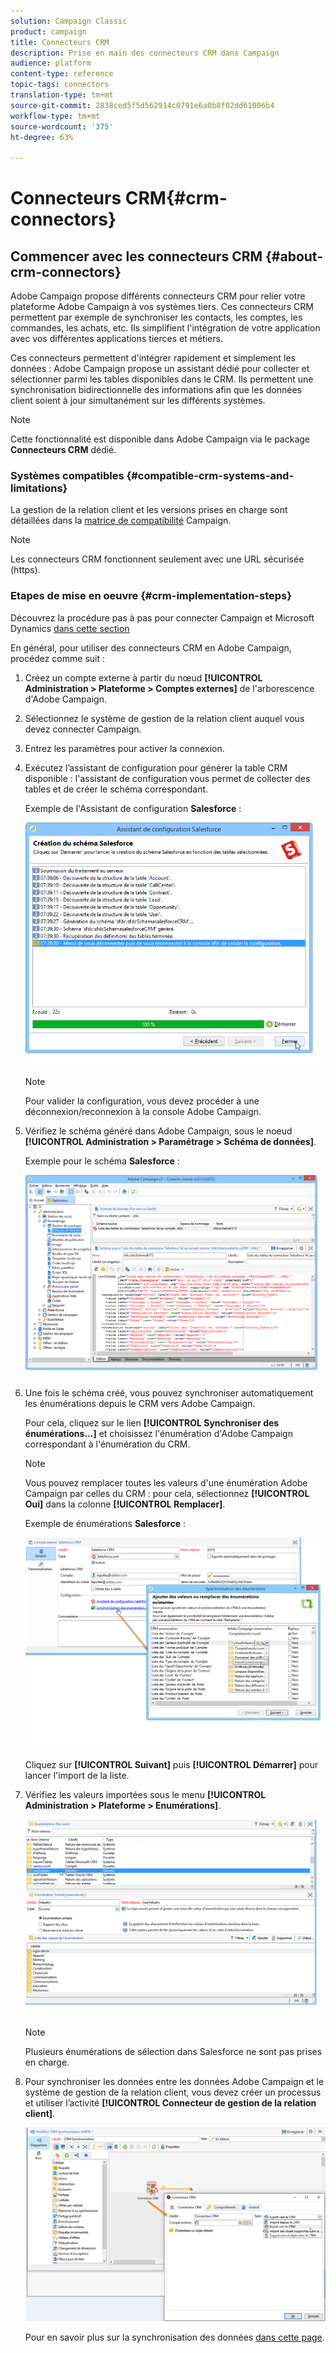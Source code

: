 ```yaml
---
solution: Campaign Classic
product: campaign
title: Connecteurs CRM
description: Prise en main des connecteurs CRM dans Campaign
audience: platform
content-type: reference
topic-tags: connectors
translation-type: tm+mt
source-git-commit: 2838ced5f5d562914c0791e6a0b8f02dd61006b4
workflow-type: tm+mt
source-wordcount: '375'
ht-degree: 63%

---
```



# Connecteurs CRM{#crm-connectors}

## Commencer avec les connecteurs CRM {#about-crm-connectors}

Adobe Campaign propose différents connecteurs CRM pour relier votre plateforme Adobe Campaign à vos systèmes tiers. Ces connecteurs CRM permettent par exemple de synchroniser les contacts, les comptes, les commandes, les achats, etc. Ils simplifient l&#39;intégration de votre application avec vos différentes applications tierces et métiers.

Ces connecteurs permettent d&#39;intégrer rapidement et simplement les données : Adobe Campaign propose un assistant dédié pour collecter et sélectionner parmi les tables disponibles dans le CRM. Ils permettent une synchronisation bidirectionnelle des informations afin que les données client soient à jour simultanément sur les différents systèmes.

>[!NOTE]
>
>Cette fonctionnalité est disponible dans Adobe Campaign via le package **Connecteurs CRM** dédié.


### Systèmes compatibles {#compatible-crm-systems-and-limitations}

La gestion de la relation client et les versions prises en charge sont détaillées dans la [matrice de compatibilité](../../rn/using/compatibility-matrix.md) Campaign.

>[!NOTE]
>
>Les connecteurs CRM fonctionnent seulement avec une URL sécurisée (https).

### Etapes de mise en oeuvre {#crm-implementation-steps}

Découvrez la procédure pas à pas pour connecter Campaign et Microsoft Dynamics [dans cette section](../../platform/using/crm-ms-dynamics.md)

En général, pour utiliser des connecteurs CRM en Adobe Campaign, procédez comme suit :

1. Créez un compte externe à partir du nœud **[!UICONTROL Administration > Plateforme > Comptes externes]** de l&#39;arborescence d&#39;Adobe Campaign.
1. Sélectionnez le système de gestion de la relation client auquel vous devez connecter Campaign.
1. Entrez les paramètres pour activer la connexion.
1. Exécutez l’assistant de configuration pour générer la table CRM disponible : l&#39;assistant de configuration vous permet de collecter des tables et de créer le schéma correspondant.

   Exemple de l&#39;Assistant de configuration **Salesforce** :

   ![](assets/crm_connectors_sfdc_launch.png)

   >[!NOTE]
   >
   >Pour valider la configuration, vous devez procéder à une déconnexion/reconnexion à la console Adobe Campaign.

1. Vérifiez le schéma généré dans Adobe Campaign, sous le noeud **[!UICONTROL Administration > Paramétrage > Schéma de données]**.

   Exemple pour le schéma **Salesforce** :

   ![](assets/crm_connectors_sfdc_table.png)

1. Une fois le schéma créé, vous pouvez synchroniser automatiquement les énumérations depuis le CRM vers Adobe Campaign.

   Pour cela, cliquez sur le lien **[!UICONTROL Synchroniser des énumérations...]** et choisissez l&#39;énumération d&#39;Adobe Campaign correspondant à l&#39;énumération du CRM.

   >[!NOTE]
   >
   >Vous pouvez remplacer toutes les valeurs d&#39;une énumération Adobe Campaign par celles du CRM : pour cela, sélectionnez **[!UICONTROL Oui]** dans la colonne **[!UICONTROL Remplacer]**.

   Exemple de énumérations **Salesforce** :

   ![](assets/crm_connectors_sfdc_enum.png)

   Cliquez sur **[!UICONTROL Suivant]** puis **[!UICONTROL Démarrer]** pour lancer l&#39;import de la liste.

1. Vérifiez les valeurs importées sous le menu **[!UICONTROL Administration > Plateforme > Enumérations]**.

   ![](assets/crm_connectors_sfdc_exe.png)

   >[!NOTE]
   >
   > Plusieurs énumérations de sélection dans Salesforce ne sont pas prises en charge.

1. Pour synchroniser les données entre les données Adobe Campaign et le système de gestion de la relation client, vous devez créer un processus et utiliser l’activité **[!UICONTROL Connecteur de gestion de la relation client]**.

   ![](assets/crm_connectors_sfdc_wf.png)

   Pour en savoir plus sur la synchronisation des données [dans cette page](../../platform/using/crm-data-sync.md).
